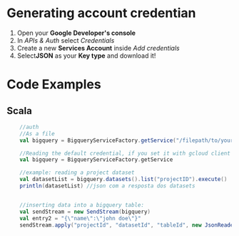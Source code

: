 # Generating account credentian
1. Open your **Google Developer's console**
2. In *APIs & Auth* select *Credentials*
3. Create a new **Services Account** inside *Add credentials*
4. Select**JSON** as your **Key type** and download it!

# Code Examples 
## Scala
```scala
	//auth
	//As a file
	val bigquery = BigqueryServiceFactory.getService("/filepath/to/your/credential.json")

	//Reading the default credential, if you set it with gcloud client utility
	val bigquery = BigqueryServiceFactory.getService

	//example: reading a project dataset
	val datasetList = bigquery.datasets().list("projectID").execute()
	println(datasetList) //json com a resposta dos datasets


	//inserting data into a bigquery table:
  	val sendStream = new SendStream(bigquery)
	val entry2 = "{\"name\":\"john doe\"}"
  	sendStream.apply("projectId", "datasetId", "tableId", new JsonReader(new StringReader(entry2)))
```


